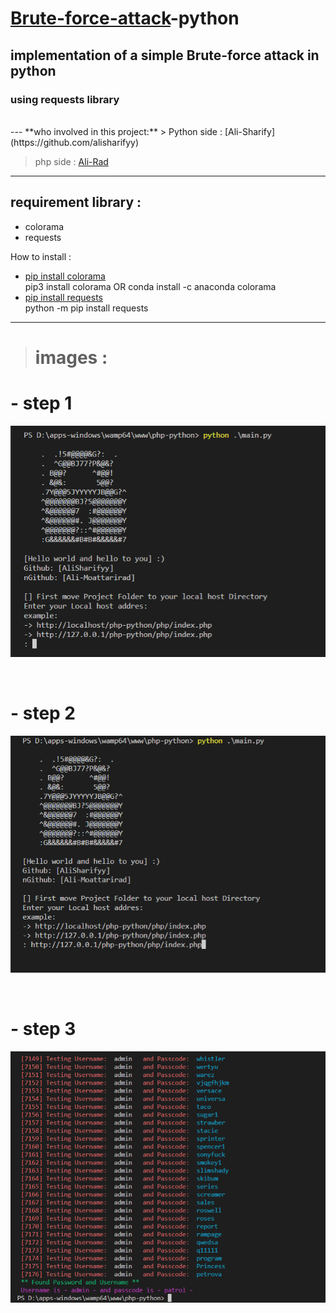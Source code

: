 # [Brute-force-attack](https://en.wikipedia.org/wiki/Brute-force_attack)-python
## implementation of a simple Brute-force attack in python
### using requests library

<br>
---
<!-- introduction of team  -->
**who involved in this project:**
> Python side : [Ali-Sharify](https://github.com/alisharifyy)


> php side : [Ali-Rad](https://github.com/Ali-Moattarirad)

<!--
> C# side : [CC-Mehdi](https://github.com/cc-Mehdi)
-->
---

## **requirement** library :<br>
- colorama 
- requests

How to install :
- [pip install colorama](https://pypi.org/project/colorama/)<br>
 pip3 install colorama OR conda install -c anaconda colorama 
- [pip install requests](https://pypi.org/project/requests/)<br>
 python -m pip install requests



---


> # images :

# - step 1
![](images/1.png)

<br>

# - step 2
![](images/2.png)

<br>

# - step 3
![](images/3.png)






